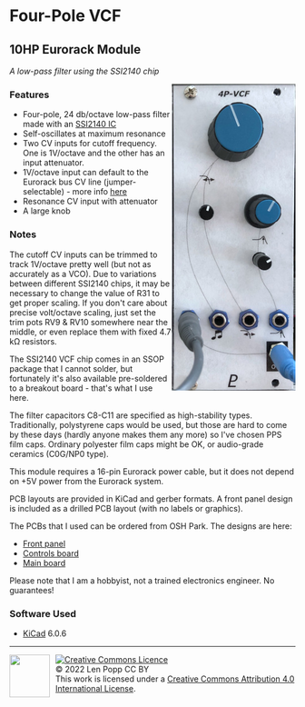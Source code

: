 # Four-Pole VCF

## 10HP Eurorack Module

_A low-pass filter using the SSI2140 chip_

<img src="VCF-4P.jpg" style="float:right">

### Features
- Four-pole, 24 db/octave low-pass filter made with an [SSI2140 IC](https://soundsemiconductor.com/downloads/ssi2140datasheet.pdf)
- Self-oscillates at maximum resonance
- Two CV inputs for cutoff frequency. One is 1V/octave and the other has an input attenuator.
- 1V/octave input can default to the Eurorack bus CV line (jumper-selectable) - more info [here](https://lenp.net/synth/eurorack-bus-cv-gate.html)
- Resonance CV input with attenuator
- A large knob

### Notes
The cutoff CV inputs can be trimmed to track 1V/octave pretty well (but not as accurately as a VCO). Due to variations between different SSI2140 chips, it may be necessary to change the value of R31 to get proper scaling. If you don't care about precise volt/octave scaling, just set the trim pots RV9 & RV10 somewhere near the middle, or even replace them with fixed 4.7 kΩ resistors.

The SSI2140 VCF chip comes in an SSOP package that I cannot solder, but fortunately it's also available pre-soldered to a breakout board - that's what I use here.

The filter capacitors C8-C11 are specified as high-stability types. Traditionally, polystyrene caps would be used, but those are hard to come by these days (hardly anyone makes them any more) so I've chosen PPS film caps. Ordinary polyester film caps might be OK, or audio-grade ceramics (C0G/NP0 type).

This module requires a 16-pin Eurorack power cable, but it does not depend on +5V power from the Eurorack system.

PCB layouts are provided in KiCad and gerber formats. A front panel design is included as a drilled PCB layout (with no labels or graphics).

The PCBs that I used can be ordered from OSH Park. The designs are here:
- [Front panel](https://oshpark.com/shared_projects/uQCignas)
- [Controls board](https://oshpark.com/shared_projects/4RLSW85r)
- [Main board](https://oshpark.com/shared_projects/U6pC6p9E)

Please note that I am a hobbyist, not a trained electronics engineer. No guarantees!

### Software Used

* [KiCad](https://www.kicad.org/) 6.0.6

<hr /><div><div style="float:left; padding-right:10px;"><img src="https://i0.wp.com/www.oshwa.org/wp-content/uploads/2014/03/oshw-logo-100-px.png" width=71 height=75 /></div><div style="xfloat:left; padding-left:10px;"><a rel="license" href="http://creativecommons.org/licenses/by/4.0/"><img alt="Creative Commons Licence" style="border-width:0;" src="https://i.creativecommons.org/l/by/4.0/88x31.png" /></a><br />© 2022 Len Popp CC BY<br />This work is licensed under a <a rel="license" href="http://creativecommons.org/licenses/by/4.0/">Creative Commons Attribution 4.0 International License</a>.</div></div>